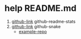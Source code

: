 # help README.md

1. [github-link](https://github.com/anuraghazra/github-readme-stats) github-readme-stats
2. [github-link](https://github.com/Platane/snk) github-snake
   * [example-repo](https://github.com/Platane/Platane)
